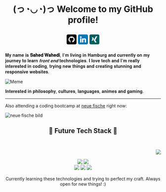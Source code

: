 <h1 align="center"> (っ◔◡◔)っ Welcome to my GitHub profile!</h1>

<h2 align="center">
  
[![GitHub](imgs/github-color-inverted.png)](https://github.com/sahedw)
[![LinkedIn](imgs/linkedin-smaller.png)](https://www.linkedin.com/in/sahed-wahedi-b4a723160)
[![Xing](imgs/xing-smaller.png)](https://github.com/sahedw)
  
</h2>


𝐌𝐲 𝐧𝐚𝐦𝐞 𝐢𝐬 **𝐒𝐚𝐡𝐞𝐝 𝐖𝐚𝐡𝐞𝐝𝐢**, 𝐈'𝐦 𝐥𝐢𝐯𝐢𝐧𝐠 𝐢𝐧 𝐇𝐚𝐦𝐛𝐮𝐫𝐠 𝐚𝐧𝐝 𝐜𝐮𝐫𝐫𝐞𝐧𝐭𝐥𝐲 𝐨𝐧 𝐦𝐲 𝐣𝐨𝐮𝐫𝐧𝐞𝐲 𝐭𝐨 𝐥𝐞𝐚𝐫𝐧 _𝐟𝐫𝐨𝐧𝐭 𝐞𝐧𝐝_  𝐭𝐞𝐜𝐡𝐧𝐨𝐥𝐨𝐠𝐢𝐞𝐬. 
𝐈 𝐥𝐨𝐯𝐞 𝐭𝐞𝐜𝐡 𝐚𝐧𝐝 𝐈'𝐦 𝐫𝐞𝐚𝐥𝐥𝐲 𝐢𝐧𝐭𝐞𝐫𝐞𝐬𝐭𝐞𝐝 𝐢𝐧 𝐜𝐨𝐝𝐢𝐧𝐠, 𝐭𝐫𝐲𝐢𝐧𝐠 𝐧𝐞𝐰 𝐭𝐡𝐢𝐧𝐠𝐬 𝐚𝐧𝐝 𝐜𝐫𝐞𝐚𝐭𝐢𝐧𝐠 𝐬𝐭𝐮𝐧𝐧𝐢𝐧𝐠 𝐚𝐧𝐝 𝐫𝐞𝐬𝐩𝐨𝐧𝐬𝐢𝐯𝐞 𝐰𝐞𝐛𝐬𝐢𝐭𝐞𝐬.   

![Meme](https://media.giphy.com/media/QMHoU66sBXqqLqYvGO/giphy.gif) 

𝐈𝐧𝐭𝐞𝐫𝐞𝐬𝐭𝐞𝐝 𝐢𝐧 𝐩𝐡𝐢𝐥𝐨𝐬𝐨𝐩𝐡𝐲, 𝐜𝐮𝐥𝐭𝐮𝐫𝐞𝐬, 𝐥𝐚𝐧𝐠𝐮𝐚𝐠𝐞𝐬, 𝐚𝐧𝐢𝐦𝐞𝐬 𝐚𝐧𝐝 𝐠𝐚𝐦𝐢𝐧𝐠.

<hr>

Also attending a coding bootcamp at [neue fische](https://neuefische.de) right now:

![neue fische bild](https://www.queb.org/wp-content/uploads/2022/08/logo-neue-fische-1280x321.png)

<h2 align="center">  📇 Future Tech Stack 📇 </h2>
 <br>
<p>
  <div align="center">
<img src="https://media.giphy.com/media/iIqmM5tTjmpOB9mpbn/giphy.gif" align="right">
  </div>
</div>
<div>
  <br>
<p align="center"><img src="https://img.shields.io/badge/html5%20-%23E34F26.svg?&style=for-the-badge&logo=html5&logoColor=white"/> <img src="https://img.shields.io/badge/css3%20-%231572B6.svg?&style=for-the-badge&logo=css3&logoColor=white"/><br>
 <img src="https://img.shields.io/badge/node.js%20-%2343853D.svg?&style=for-the-badge&logo=node.js&logoColor=white"/> <img src="https://img.shields.io/badge/javascript%20-%23323330.svg?&style=for-the-badge&logo=javascript&logoColor=%23F7DF1E"/> <img src="https://img.shields.io/badge/git%20-%23F05033.svg?&style=for-the-badge&logo=git&logoColor=white"/> <br><br>
Currently learning these technologies and trying to perfect my craft. Always open for new things! :)
</p>
<br>

